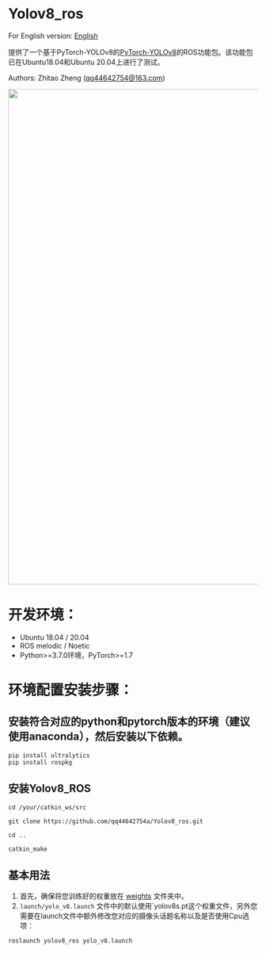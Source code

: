 # Yolov8_ros

For English version: [English](./README.md) 

提供了一个基于PyTorch-YOLOv8的[PyTorch-YOLOv8](https://github.com/ultralytics/ultralytics)的ROS功能包。该功能包已在Ubuntu18.04和Ubuntu 20.04上进行了测试。

Authors: Zhitao Zheng (qq44642754@163.com)

<p>
   <img width = "1000" src="https://github.com/qq44642754a/Yolov8_ros/blob/master/yolov8_ros/media/image.png"></a>
</p>

# 开发环境：
- Ubuntu 18.04 / 20.04
- ROS melodic / Noetic
- Python>=3.7.0环境，PyTorch>=1.7

# 环境配置安装步骤：

## 安装符合对应的python和pytorch版本的环境（建议使用anaconda），然后安装以下依赖。

```
pip install ultralytics
pip install rospkg
```


## 安装Yolov8_ROS

```
cd /your/catkin_ws/src

git clone https://github.com/qq44642754a/Yolov8_ros.git

cd ..

catkin_make

```

## 基本用法

1. 首先，确保将您训练好的权重放在 [weights](https://github.com/qq44642754a/Yolov8_ros/tree/master/yolov8_ros/weights) 文件夹中。
2. `launch/yolo_v8.launch` 文件中的默认使用`yolov8s.pt这个权重文件，另外您需要在launch文件中额外修改您对应的摄像头话题名称以及是否使用Cpu选项：
```
roslaunch yolov8_ros yolo_v8.launch
```
